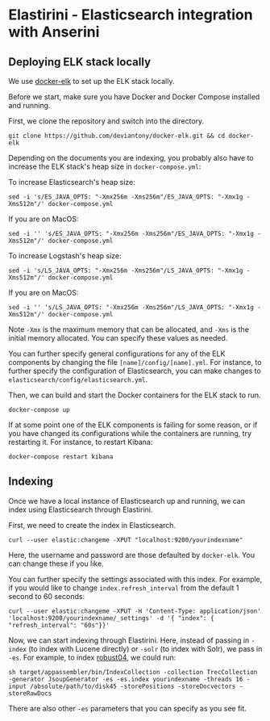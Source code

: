 # Elastirini - Elasticsearch integration with Anserini

## Deploying ELK stack locally

We use [docker-elk](https://github.com/deviantony/docker-elk) to set up the ELK stack locally.

Before we start, make sure you have Docker and Docker Compose installed and running.

First, we clone the repository and switch into the directory.

`git clone https://github.com/deviantony/docker-elk.git && cd docker-elk`

Depending on the documents you are indexing, you probably also have to increase the ELK stack's heap size in `docker-compose.yml`:

To increase Elasticsearch's heap size:

`sed -i 's/ES_JAVA_OPTS: "-Xmx256m -Xms256m"/ES_JAVA_OPTS: "-Xmx1g -Xms512m"/' docker-compose.yml`

If you are on MacOS:

`sed -i '' 's/ES_JAVA_OPTS: "-Xmx256m -Xms256m"/ES_JAVA_OPTS: "-Xmx1g -Xms512m"/' docker-compose.yml`

To increase Logstash's heap size:

`sed -i 's/LS_JAVA_OPTS: "-Xmx256m -Xms256m"/LS_JAVA_OPTS: "-Xmx1g -Xms512m"/' docker-compose.yml`

If you are on MacOS:

`sed -i '' 's/LS_JAVA_OPTS: "-Xmx256m -Xms256m"/LS_JAVA_OPTS: "-Xmx1g -Xms512m"/' docker-compose.yml`

Note `-Xmx` is the maximum memory that can be allocated, and `-Xms` is the initial memory allocated. You can specify these values as needed.

You can further specify general configurations for any of the ELK components by changing the file `[name]/config/[name].yml`. For instance, to further specify the configuration of Elasticsearch, you can make changes to `elasticsearch/config/elasticsearch.yml`.

Then, we can build and start the Docker containers for the ELK stack to run.

`docker-compose up`

If at some point one of the ELK components is failing for some reason, or if you have changed its configurations while the containers are running, try restarting it. For instance, to restart Kibana:

`docker-compose restart kibana`

## Indexing

Once we have a local instance of Elasticsearch up and running, we can index using Elasticsearch through Elastirini.

First, we need to create the index in Elasticsearch.

`curl --user elastic:changeme -XPUT "localhost:9200/yourindexname"`

Here, the username and password are those defaulted by `docker-elk`. You can change these if you like.

You can further specify the settings associated with this index. For example, if you would like to change `index.refresh_interval` from the default 1 second to 60 seconds:

`curl --user elastic:changeme -XPUT -H 'Content-Type: application/json' 'localhost:9200/yourindexname/_settings' -d '{ "index": { "refresh_interval": "60s"}}'`

Now, we can start indexing through Elastirini. Here, instead of passing in `-index` (to index with Lucene directly) or `-solr` (to index with Solr), we pass in `-es`. For example, to index [robust04](https://github.com/castorini/anserini/blob/master/docs/regressions-robust04.md), we could run:

`sh target/appassembler/bin/IndexCollection -collection TrecCollection -generator JsoupGenerator -es -es.index yourindexname -threads 16 -input /absolute/path/to/disk45 -storePositions -storeDocvectors -storeRawDocs`

There are also other `-es` parameters that you can specify as you see fit.
